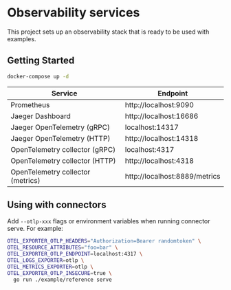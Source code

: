 # Observability services

This project sets up an observability stack that is ready to be used with examples.

## Getting Started

```bash
docker-compose up -d
```

| Service                           | Endpoint                      |
| --------------------------------- | ----------------------------- |
| Prometheus                        | http://localhost:9090         |
| Jaeger Dashboard                  | http://localhost:16686        |
| Jaeger OpenTelemetry (gRPC)       | localhost:14317               |
| Jaeger OpenTelemetry (HTTP)       | http://localhost:14318        |
| OpenTelemetry collector (gRPC)    | localhost:4317                |
| OpenTelemetry collector (HTTP)    | http://localhost:4318         |
| OpenTelemetry collector (metrics) | http://localhost:8889/metrics |

## Using with connectors

Add `--otlp-xxx` flags or environment variables when running connector serve. For example:

```sh
OTEL_EXPORTER_OTLP_HEADERS="Authorization=Bearer randomtoken" \
OTEL_RESOURCE_ATTRIBUTES="foo=bar" \
OTEL_EXPORTER_OTLP_ENDPOINT=localhost:4317 \
OTEL_LOGS_EXPORTER=otlp \
OTEL_METRICS_EXPORTER=otlp \
OTEL_EXPORTER_OTLP_INSECURE=true \
  go run ./example/reference serve
```
